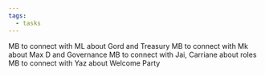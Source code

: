 ```yaml
---
tags:
  - tasks
---
```

MB to connect with ML about Gord and Treasury
MB to connect with Mk about Max D and Governance
MB to connect with Jai, Carriane about roles
MB to connect with Yaz about Welcome Party
